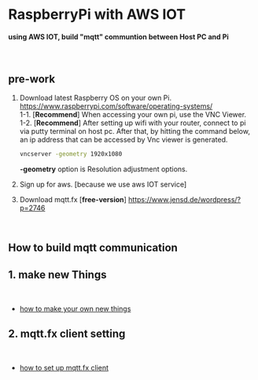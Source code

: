 # **RaspberryPi with AWS IOT**

#### using AWS IOT, build "mqtt" communtion between Host PC and Pi

<br>


## **pre-work**

1. Download latest Raspberry OS on your own Pi. <https://www.raspberrypi.com/software/operating-systems/> <br> 
    1-1. [**Recommend**] When accessing your own pi, use the VNC Viewer. <br>
    1-2. [**Recommend**] After setting up wifi with your router, connect to pi via putty terminal on host pc. After that, by hitting the command below, an ip address that can be accessed by Vnc viewer is generated.
    ```bash
    vncserver -geometry 1920x1080
    ```
    **-geometry** option is Resolution adjustment options.

2. Sign up for aws. [because we use aws IOT service]
3. Download mqtt.fx [**free-version**] <https://www.jensd.de/wordpress/?p=2746>

<br>


## **How to build mqtt communication**


## **1. make new Things**

<br>


- [how to make your own new things](makeNewThings.md)



## **2. mqtt.fx client setting**

<br>

- [how to set up mqtt.fx client]()